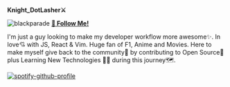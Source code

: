 **Knight_DotLasher⚔️**                                    

![blackparade](https://github.com/Vidhanvyrs/Vidhanvyrs/assets/94836010/5cb9e34e-1ce6-4448-87f5-2d11955fcee4)
[**💖 Follow Me!**](https://github.com/Vidhanvyrs)

I'm just a guy looking to make my developer workflow more awesome✨. In love💘 with JS, React & Vim. Huge fan of F1, Anime and Movies. Here to make myself give back to the community🤗 by contributing to Open Source🚀 plus Learning New Technologies 👨‍💻 during this journey🗺️.

[![spotify-github-profile](https://spotify-github-profile.vercel.app/api/view?uid=31detroj2jhzsghqraeggc7ix75u&cover_image=true&theme=novatorem&show_offline=false&background_color=121212&interchange=false&bar_color=53b14f&bar_color_cover=false)](https://github.com/kittinan/spotify-github-profile)


